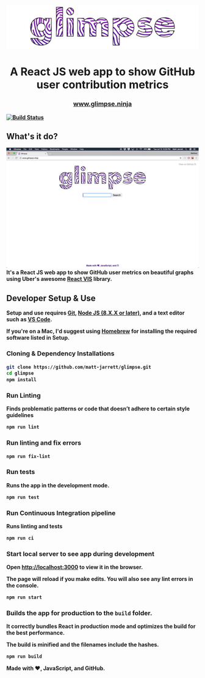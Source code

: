![logo](./media/glimpse-logo.png)
<h1 align="center">A React JS web app to show GitHub user contribution metrics</h2>
<h3 align="center"><b><a href="https://www.glimpse.ninja/">www.glimpse.ninja</a></h3>

[![Build Status](https://travis-ci.org/matt-jarrett/glimpse.svg?branch=master)](https://travis-ci.org/matt-jarrett/glimpse)
## What's it do?
![demo](./media/demo.gif)
It's a React JS web app to show GitHub user metrics on beautiful graphs using Uber's awesome
[React VIS](https://github.com/uber/react-vis/blob/master/README.md) library.

## Developer Setup & Use
Setup and use requires [Git](https://git-scm.com/),
[Node JS (8.X.X or later)](https://nodejs.org/en/), and a text editor such as
[VS Code](https://code.visualstudio.com/).

If you're on a Mac, I'd suggest using [Homebrew](https://brew.sh/) for installing the required
software listed in Setup.

### Cloning & Dependency Installations
```sh
git clone https://github.com/matt-jarrett/glimpse.git
cd glimpse
npm install
```

### Run Linting
Finds problematic patterns or code that doesn’t adhere to certain style guidelines
```sh
npm run lint
```

### Run linting and fix errors
```sh
npm run fix-lint
```

### Run tests
Runs the app in the development mode.
```sh
npm run test
```

### Run Continuous Integration pipeline

Runs linting and tests
```sh
npm run ci
```

### Start local server to see app during development
Open [http://localhost:3000](http://localhost:3000) to view it in the browser.

The page will reload if you make edits. You will also see any lint errors in the console.
```sh
npm run start
```

### Builds the app for production to the `build` folder.

It correctly bundles React in production mode and optimizes the build for the best performance.

The build is minified and the filenames include the hashes.
```sh
npm run build
```

Made with :heart:, JavaScript, and GitHub.
